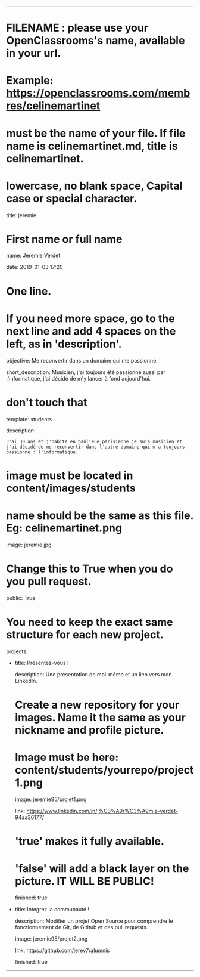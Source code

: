 ---


# FILENAME : please use your OpenClassrooms's name, available in your url.

# Example: https://openclassrooms.com/membres/celinemartinet

# must be the name of your file. If file name is celinemartinet.md, title is celinemartinet.

# lowercase, no blank space, Capital case or special character.

title: jeremie


# First name or full name

name: Jeremie Verdet

date: 2019-01-03 17:20


# One line.

# If you need more space, go to the next line and add 4 spaces on the left, as in 'description'.

objective: Me reconvertir dans un domaine qui me passionne.

short_description: Musicien, j'ai toujours été passionné aussi par l'informatique, j'ai décidé de m'y lancer à fond aujourd'hui.


# don't touch that

template: students

description:

    J'ai 30 ans et j'habite en banlieue parisienne je suis musicien et j'ai décidé de me reconvertir dans l'autre domaine qui m'a toujours passionné : l'informatique.

# image must be located in content/images/students

# name should be the same as this file. Eg: celinemartinet.png

image: jeremie.jpg


# Change this to True when you do you pull request.

public: True


# You need to keep the exact same structure for each new project.

projects:

  - title: Présentez-vous !

    description: Une présentation de moi-même et un lien vers mon LinkedIn.

    # Create a new repository for your images. Name it the same as your nickname and profile picture.

    # Image must be here: content/students/yourrepo/project1.png

    image: jeremie95/projet1.png

    link: https://www.linkedin.com/in/j%C3%A9r%C3%A9mie-verdet-94aa36177/

    # 'true' makes it fully available.

    # 'false' will add a black layer on the picture. IT WILL BE PUBLIC!

    finished: true

  - title: Intégrez la communauté !

    description: Modifier un projet Open Source pour comprendre le fonctionnement de Git, de Github et des pull requests. 

    image: jeremie95/projet2.png

    link: https://github.com/jerev7/alumnis

    finished: true
  ---
